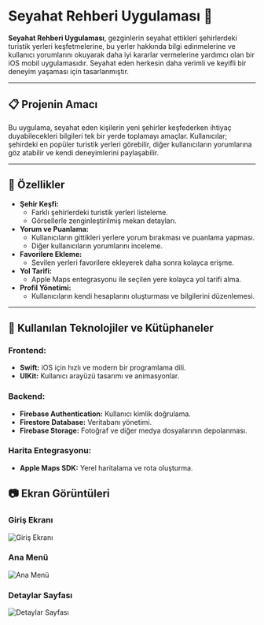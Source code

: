 # Seyahat Rehberi Uygulaması 📍

**Seyahat Rehberi Uygulaması**, gezginlerin seyahat ettikleri şehirlerdeki turistik yerleri keşfetmelerine, bu yerler hakkında bilgi edinmelerine ve kullanıcı yorumlarını okuyarak daha iyi kararlar vermelerine yardımcı olan bir iOS mobil uygulamasıdır. Seyahat eden herkesin daha verimli ve keyifli bir deneyim yaşaması için tasarlanmıştır.

---

## 📋 Projenin Amacı

Bu uygulama, seyahat eden kişilerin yeni şehirler keşfederken ihtiyaç duyabilecekleri bilgileri tek bir yerde toplamayı amaçlar. Kullanıcılar; şehirdeki en popüler turistik yerleri görebilir, diğer kullanıcıların yorumlarına göz atabilir ve kendi deneyimlerini paylaşabilir.

---

## 🚀 Özellikler

- **Şehir Keşfi:**
  - Farklı şehirlerdeki turistik yerleri listeleme.
  - Görsellerle zenginleştirilmiş mekan detayları.
- **Yorum ve Puanlama:**
  - Kullanıcıların gittikleri yerlere yorum bırakması ve puanlama yapması.
  - Diğer kullanıcıların yorumlarını inceleme.
- **Favorilere Ekleme:**
  - Sevilen yerleri favorilere ekleyerek daha sonra kolayca erişme.
- **Yol Tarifi:**
  - Apple Maps entegrasyonu ile seçilen yere kolayca yol tarifi alma.
- **Profil Yönetimi:**
  - Kullanıcıların kendi hesaplarını oluşturması ve bilgilerini düzenlemesi.

---

## 📱 Kullanılan Teknolojiler ve Kütüphaneler

### **Frontend:**
- **Swift:** iOS için hızlı ve modern bir programlama dili.
- **UIKit:** Kullanıcı arayüzü tasarımı ve animasyonlar.

### **Backend:**
- **Firebase Authentication:** Kullanıcı kimlik doğrulama.
- **Firestore Database:** Veritabanı yönetimi.
- **Firebase Storage:** Fotoğraf ve diğer medya dosyalarının depolanması.

### **Harita Entegrasyonu:**
- **Apple Maps SDK:** Yerel haritalama ve rota oluşturma.

## 📷 Ekran Görüntüleri

### Giriş Ekranı
![Giriş Ekranı](giris.jpg)

### Ana Menü
![Ana Menü](anamenu.jpg)

### Detaylar Sayfası
![Detaylar Sayfası](detaylar.jpg)
